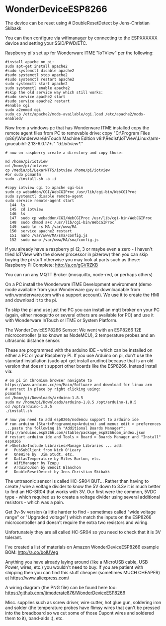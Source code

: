 # WonderDeviceESP8266


The device can be reset using #   DoubleResetDetect by Jens-Christian Skibakk

You can then configure via wifimanager by connecting to the ESPXXXXXX device and setting your SSID/PWD/ETC.

Raspberry pi's set up for Wonderware ITME "IoTView" per the following:

```
#install apache on pi:
sudo apt-get install apache2
#sudo systemctl disable apache2
#sudo systemctl stop apache2
#sudo systemctl restart apache2
sudo systemctl start apache2
sudo systemctl enable apache2
#skip the old service way which still works:
#sudo service apache2 start
#sudo service apache2 restart
#enable cgi
sudo a2enmod cgi
sudo cp /etc/apache2/mods-available/cgi.load /etc/apache2/mods-enabled/
```

Now from a windows pc that has Wonderware ITME installed copy the remote agent files from PC to removable drive:
copy "C:\Program Files (x86)\Wonderware\InTouch Machine Edition v8.1\Redist\IoTView\Linux\arm-gnueabihf-2.13-6.0.17\*.*"
"d:\iotview\*.*"

```
# now on raspberry create a directory and copy those:

md /home/pi/iotview
cd /home/pi/iotview
cp /media/pi/LexarNTFS/iotview /home/pi/iotview
#or sudo pcmanfm
sudo ./install.sh -a -i

#copy iotview cgi to apache cgi-bin
sudo cp webaddon/CGI/WebCGIProc /usr/lib/cgi-bin/WebCGIProc
sudo systemctl disable remote-agent
sudo service remote-agent start
  144  ls
  145  cd iotview
  146  ls
  147  sudo cp webaddon/CGI/WebCGIProc /usr/lib/cgi-bin/WebCGIProc
  148  sudo chmod a+x /usr/lib/cgi-bin/WebCGIProc
  149  sudo ln -s MA /var/www/MA
  150  service apache2 restart
  151  nano /var/www/MA/sma/config.js
  152  sudo nano /var/www/MA/sma/config.js

```

If you already have a raspberry pi (2, 3 or maybe even a zero - I haven't tried IoTView with the slower processor in pizerow) then you can skip buying the pi stuff otherwise you may look at parts such as these:
Raspberry Pi Complete:
http://a.co/gGVRZKB

You can run any MQTT Broker (mosquitto, node-red, or perhaps others)

On a PC install the Wonderware ITME Development environment (demo mode available from your Wonderware guy or downloadable from
wdn.wonderware.com with a support account).
We use it to create the HMI and download it to the pi.

To skip the pi and use just the PC you can install an mqtt broker on your PC (again, either mosquitto or several others are available for PC) and use it with Wonderware InTouch or ITME or System Platform.

The WonderDevicESP8266 Sensor:
We went with an ESP8266 12E microcontroller (also known as NodeMCU), 2 temperature probes and an ultrasonic distance sensor.

These are programmed with the arduino IDE - which can be installed on either a PC or your Raspberry PI.
If you use Arduino  on pi, don't use the standard installation (sudo apt-get install arudino) because that is an old version that doesn't support other boards like the ESP8266. Instead install via:

```
# on pi in Chromium browser navigate to https://www.arduino.cc/en/Main/Software and download for linux arm
# extract in place by right clicking using:
pcmanfm
cd /home/pi/Downloads/arduino-1.8.5
sudo mv /home/pi/Downloads/arduino-1.8.5 /opt/arduino-1.8.5
cd /opt/arduino-1.8.5
./install.sh

# now you need to add esp8266/nodemcu support to arduino ide
# run arduino (Start>Programming>Arduino) and menu: edit > preferences ...paste the following in "Additional Boards Manager":
http://arduino.esp8266.com/stable/package_esp8266com_index.json
# restart arduino ide and Tools > Board > Boards Manager and "Install" esp8266
# >Sketch>Include Libraries>Manage Libraries ... add:
#   PubSubClient from Nick O'Leary
#   OneWire by  Jim Studt, etc.
#   DallasTemperature by Miles Burton, etc.
#   WifiManager by Tzapu
#   ArduinoJson by Benoit Blanchon
#   DoubleResetDetect by Jens-Christian Skibakk
```

The untrasonic sensor is called HC-SR04 BUT...
Rather than having to create / wire a voltage divider to know the 5V down to 3.3v it is much better to find an HC-SR04 that works with 3V.
Our first were the common, 5VDC type - which required us to create a voltage divider using several additional resistors - which was a pain.

Get 3v-5v version (a little harder to find - sometimes called  "wide voltage range" or "Upgraded voltage") which match the inputs on the ESP8266 microcontroller and doesn't require the extra two resistors and wiring.

Unfortunately they are all called HC-SR04 so you need to check that it is 3V tolerant.


I've created a list of materials on Amazon
WonderDeviceESP8266 example BOM: http://a.co/bolUVeg


Anything you have already laying around (like a MicroUSB cable, USB Power, wires, etc.) you wouldn't need to buy.
If you are patient with shipping then you can find this stuff cheaper (sometimes MUCH CHEAPER) at https://www.aliexpress.com/

A wiring diagram (the PNG file) can be found here too:
  https://github.com/jtmoderate876/WonderDeviceESP8266

Misc. supplies such as screw driver, wire cutter, hot glue gun, soldering iron and solder (the temperature probes have flimsy wires that can't be pressed into the breadboard so we cut some of those Dupont wires and soldered them to it), band-aids :), etc.

